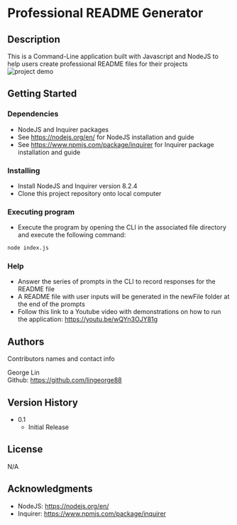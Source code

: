 # Professional README Generator

## Description

This is a Command-Line application built with Javascript and NodeJS to help users create professional README files for their projects
![project demo](./Develop/img/README%20Generator%20Instructions.gif)


## Getting Started

### Dependencies

* NodeJS and Inquirer packages
* See https://nodejs.org/en/ for NodeJS installation and guide
* See https://www.npmjs.com/package/inquirer for Inquirer package installation and guide

### Installing

* Install NodeJS and Inquirer version 8.2.4
* Clone this project repository onto local computer


### Executing program
* Execute the program by opening the CLI in the associated file directory and execute the following command:
```bash
node index.js
```
### Help
* Answer the series of prompts in the CLI to record responses for the README file
* A README file with user inputs  will be generated in the newFile folder at the end of the prompts
* Follow this link to a Youtube video with demonstrations on how to run the application: https://youtu.be/wQYn3OJY81g

## Authors

Contributors names and contact info

George Lin  
Github: https://github.com/lingeorge88

## Version History

* 0.1
    * Initial Release

## License
N/A

## Acknowledgments
* NodeJS: https://nodejs.org/en/
* Inquirer: https://www.npmjs.com/package/inquirer
